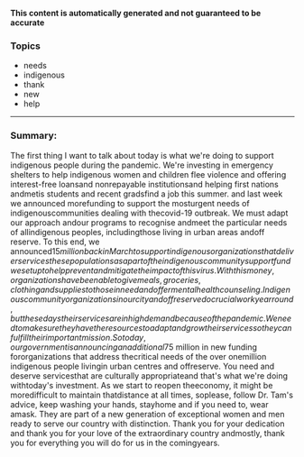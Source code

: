 **This content is automatically generated and not guaranteed to be accurate**

### Topics

- needs
- indigenous
- thank
- new
- help

---

### Summary:



The first thing I want to talk about today is what we're doing to support indigenous people during the pandemic.
We're investing in emergency shelters to help indigenous women and children flee violence and offering interest-free loansand nonrepayable institutionsand helping first nations andmetis students and recent gradsfind a job this summer.
and last week we announced morefunding to support the mosturgent needs of indigenouscommunities dealing with thecovid-19 outbreak.
We must adapt our approach andour programs to recognise andmeet the particular needs of allindigenous peoples, includingthose living in urban areas andoff reserve.
To this end, we announced$15 million back in March tosupport indigenous organizationsthat deliver services thesepopulations as a part of theindigenous community supportfund we set up to help preventand mitigate the impact of thisvirus.
With this money, organizationshave been able to give meals, groceries, clothing and suppliesto those in need and offermental health counseling.
Indigenous communityorganizations in our city andoff reserve do crucial work yearround, but these days theirservices are in high demandbecause of the pandemic.
We need to make sure they havethe resources to adapt and growtheir services so they canfulfill their important mission.
So today, our government isannouncing an additional$75 million in new funding fororganizations that address thecritical needs of the over onemillion indigenous people livingin urban centres and offreserve.
You need and deserve servicesthat are culturally appropriateand that's what we're doing withtoday's investment.
As we start to reopen theeconomy, it might be moredifficult to maintain thatdistance at all times, soplease, follow Dr. Tam's advice, keep washing your hands, stayhome and if you need to, wear amask.
They are part of a new generation of exceptional women and men ready to serve our country with distinction.
Thank you for your dedication and thank you for your love of the extraordinary country andmostly, thank you for everything you will do for us in the comingyears.